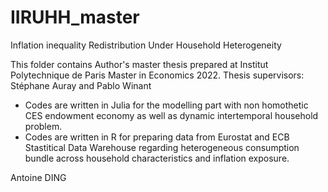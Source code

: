 # IIRUHH_master
Inflation inequality Redistribution Under Household Heterogeneity

This folder contains Author's master thesis prepared at Institut Polytechnique de Paris Master in Economics 2022.
Thesis supervisors: Stéphane Auray and Pablo Winant 
- Codes are written in Julia for the modelling part with non homothetic CES endowment economy as well as dynamic intertemporal household problem.
- Codes are written in R for preparing data from Eurostat and ECB Stastitical Data Warehouse regarding heterogeneous consumption bundle across household characteristics and inflation exposure.

Antoine DING
